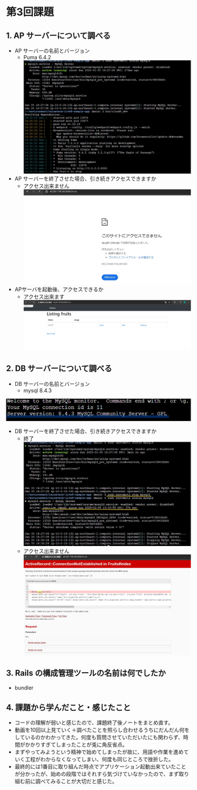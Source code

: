 # 第3回課題

## 1. AP サーバーについて調べる
- AP サーバーの名前とバージョン
  - Puma 6.4.2
![Puma 6.4.2](images/APserver-start.jpg)
- AP サーバーを終了させた場合、引き続きアクセスできますか
  - アクセス出来ません
![アクセスできません](images/APserver-stop.jpg)
- APサーバを起動後、アクセスできるか
  - アクセス出来ます
![アクセスできます](images/APserver-start2.jpg)


## 2. DB サーバーについて調べる
- DB サーバーの名前とバージョン
  - mysql 8.4.3

![mysql 8.4.3](images/DBserver.jpg)
- DB サーバーを終了させた場合、引き続きアクセスできますか
  - 終了
![終了](images/DBserver-stop.jpg)
  - アクセス出来ません
![アクセスできません](images/DBserver-stop2.jpg)

## 3. Rails の構成管理ツールの名前は何でしたか
  - bundler

## 4. 課題から学んだこと・感じたこと
- コードの理解が弱いと感じたので、課題終了後ノートをまとめ直す。
- 動画を10回以上見ていく＋調べたことを照らし合わせるうちにだんだん何をしているのかわかってきた。何度も質問させていただいたにも関わらず、時間がかかりすぎてしまったことが兎に角反省点。
- まずやってみようという精神で始めてしまったが故に、用語や作業を進めていく工程がわからなくなってしまい、何度も同じところで挫折した。
- 最終的には1番目に取り組んだ時点でアプリケーション起動出来ていたことが分かったが、始めの段階ではそれすら気づけていなかったので、まず取り組む前に調べてみることが大切だと感じた。
